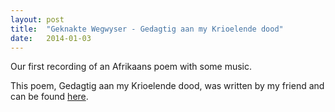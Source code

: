 ```yaml
---
layout: post
title:  "Geknakte Wegwyser - Gedagtig aan my Krioelende dood"
date:   2014-01-03
---
```


Our first recording of an Afrikaans poem with some music.

<script type="text/javascript">
  var filename = "Geknakte Wegwyser - Omgedolfte Tuin - 01 -  Gedagtig aan my Krioelende dood.mp3";
  var path = "{{ "/music/" | prepend: site.baseurl }}" + filename;
</script>

<script type="text/javascript">
  document.write('<audio src="' + path + '" preload="auto"></audio>');
  document.write('<a href="' + path + '" download="' + filename + '">download</a>');
</script>

This poem, Gedagtig aan my Krioelende dood, was written by my friend and can be found <a href="http://mnrmuller.wordpress.com/2011/11/15/gedagtig-aan-my-krioelende-dood/">here</a>.
